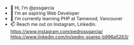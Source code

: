 - 👋 Hi, I’m @pssgarcia
- 👀 I’m an aspiring Web Developer
- 🌱 I’m currently learning PHP at Tamwood, Vancouver  
- 📫 Reach me out on Instagram, Linkedin. 
https://www.instagram.com/pedrossgarcia/
https://www.linkedin.com/in/pedro-soares-b996a5263/
<!---
pssgarcia/pssgarcia is a ✨ special ✨ repository because its `README.md` (this file) appears on your GitHub profile.
You can click the Preview link to take a look at your changes.
--->
